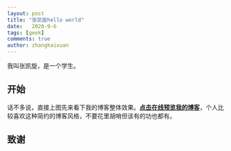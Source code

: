 ```yaml
---
layout: post
title: "张凯旋hello world"
date:   2020-9-6
tags: [geek]
comments: true
author: zhangkaixuan
---
```


我叫张凯旋，是一个学生。

<!-- more -->

## 开始

话不多说，直接上图先来看下我的博客整体效果。[**点击在线预览我的博客**]( https://zhagnkaixua1.github.io/blog/)，个人比较喜欢这种简约的博客风格，不要花里胡哨但该有的功也都有。







## 致谢
